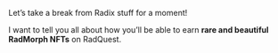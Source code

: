 Let’s take a break from Radix stuff for a moment!

I want to tell you all about how you’ll be able to earn **rare and beautiful RadMorph NFTs** on RadQuest.

